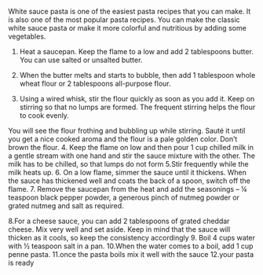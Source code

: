 White sauce pasta is one of the easiest pasta recipes that you can make. It is also one of the most popular pasta recipes. You can make the classic white sauce pasta or make it more colorful and nutritious by adding some vegetables.

1. Heat a saucepan. Keep the flame to a low and add 2 tablespoons butter. You can use salted or unsalted butter.
2. When the butter melts and starts to bubble, then add 1 tablespoon whole wheat flour or 2 tablespoons all-purpose flour.

3. Using a wired whisk, stir the flour quickly as soon as you add it. Keep on stirring so that no lumps are formed. The frequent stirring helps the flour to cook evenly.

You will see the flour frothing and bubbling up while stirring. Sauté it until you get a nice cooked aroma and the flour is a pale golden color. Don’t brown the flour.
4. Keep the flame on low and then pour 1 cup chilled milk in a gentle stream with one hand and stir the sauce mixture with the other. The milk has to be chilled, so that lumps do not form
5.Stir frequently while the milk heats up.
6. On a low flame, simmer the sauce until it thickens. When the sauce has thickened well and coats the back of a spoon, switch off the flame.
7. Remove the saucepan from the heat and add the seasonings – ¼ teaspoon black pepper powder, a generous pinch of nutmeg powder or grated nutmeg and salt as required.

8.For a cheese sauce, you can add 2 tablespoons of grated cheddar cheese.
Mix very well and set aside. Keep in mind that the sauce will thicken as it cools, so keep the consistency accordingly
9. Boil 4 cups water with ½ teaspoon salt in a pan.
10.When the water comes to a boil, add 1 cup penne pasta.
11.once the pasta boils mix it well with the sauce
12.your pasta is ready 